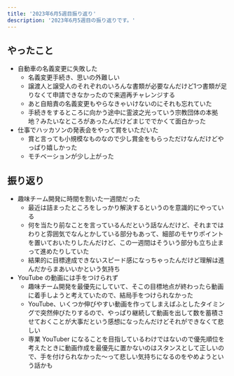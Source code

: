 ```yaml
---
title: '2023年6月5週目振り返り'
description: '2023年6月5週目の振り返りです。'
---
```


## やったこと

- 自動車の名義変更に失敗した
  - 名義変更手続き、思いの外難しい
  - 譲渡人と譲受人のそれぞれのいろんな書類が必要なんだけど1つ書類が足りなくて申請できなかったので来週再チャレンジする
  - あと自賠責の名義変更もやらなきゃいけないのにそれも忘れていた
  - 手続きをするところに向かう途中に霊波之光っていう宗教団体の本拠地？みたいなところがあったんだけどまじででかくて面白かった
- 仕事でハッカソンの発表会をやって賞をいただいた
  - 賞と言っても小規模なものなので少し賞金をもらっただけなんだけどやっぱり嬉しかった
  - モチベーションが少し上がった

## 振り返り

- 趣味チーム開発に時間を割いた一週間だった
  - 最近は詰まったところをしっかり解決するというのを意識的にやっている
  - 何を当たり前なことを言っているんだという話なんだけど、それまではわりと雰囲気でなんとかしている部分もあって、細部のモヤりポイントを置いておいたりしたんだけど、この一週間はそういう部分も立ち止まって進めたりしていた
  - 結果的に目標達成できないスピード感になっちゃったんだけど理解は進んだからまあいいかという気持ち
- YouTube の動画には手をつけられず
  - 趣味チーム開発を最優先にしていて、そこの目標地点が終わったら動画に着手しようと考えていたので、結局手をつけられなかった
  - YouTube、いくつか伸びやすい動画を作ってしまえばふとしたタイミングで突然伸びたりするので、やっぱり継続して動画を出して数を蓄積させておくことが大事だという感想になったんだけどそれができなくて悲しい
  - 専業 YouTuber になることを目指しているわけではないので優先順位を考えたときに動画作成を最優先に置かないのはスタンスとして正しいので、手を付けられなかった〜って悲しい気持ちになるのをやめようという話かも
